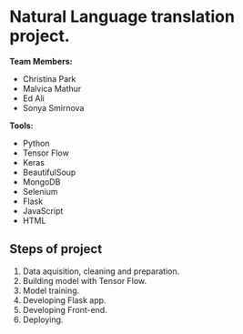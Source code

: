 # Natural Language translation project.

**Team Members:**

- Christina Park
- Malvica Mathur
- Ed Ali
- Sonya Smirnova


**Tools:**

- Python
- Tensor Flow
- Keras
- BeautifulSoup
- MongoDB
- Selenium
- Flask
- JavaScript
- HTML


## Steps of project

1. Data aquisition, cleaning and preparation.
2. Building model with Tensor Flow.
3. Model training.
4. Developing Flask app.
5. Developing Front-end.
6. Deploying.